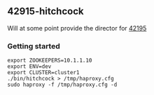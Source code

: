 ## 42915-hitchcock

Will at some point provide the director for [42195](https://github.com/felixroeser/42195)

### Getting started

````
export ZOOKEEPERS=10.1.1.10
export ENV=dev
export CLUSTER=cluster1
./bin/hitchcock > /tmp/haproxy.cfg
sudo haproxy -f /tmp/haproxy.cfg -d
````